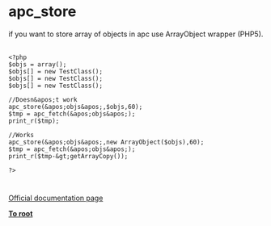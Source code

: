 # apc_store



if you want to store array of objects in apc use ArrayObject wrapper (PHP5).<br><br>

```
<?php
$objs = array();
$objs[] = new TestClass();
$objs[] = new TestClass();
$objs[] = new TestClass();

//Doesn&apos;t work
apc_store(&apos;objs&apos;,$objs,60);
$tmp = apc_fetch(&apos;objs&apos;); 
print_r($tmp);

//Works
apc_store(&apos;objs&apos;,new ArrayObject($objs),60);
$tmp = apc_fetch(&apos;objs&apos;); 
print_r($tmp-&gt;getArrayCopy());

?>
```
  

#

[Official documentation page](https://www.php.net/manual/en/function.apc-store.php)

**[To root](/README.md)**